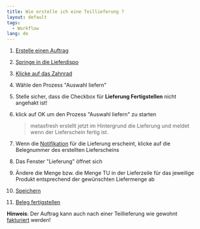 ```yaml
---
title: Wie erstelle ich eine Teillieferung ?  
layout: default
tags:
  - Workflow
lang: de
---
```


1. [Erstelle einen Auftrag](Wie_erstelle_ich_einen_Auftrag)
1. [Springe in die Lieferdispo](Wie_springe_ich_zwischen_Belegen)
1. [Klicke auf das Zahnrad](Wie_starte_ich_Zahnrad_Prozesse)
1. Wähle den Prozess "Auswahl liefern"
1. Stelle sicher, dass die Checkbox für **Lieferung Fertigstellen** nicht angehakt ist!
1. klick auf OK um den Prozess "Auswahl liefern" zu starten

   >metasfresh erstellt jetzt im Hintergrund die Lieferung und meldet wenn der Lieferschein fertig ist.

1. Wenn die [Notifikation](Wie_sieht_eine_Notifikation_aus) für die Lieferung erscheint, klicke auf die Belegnummer des erstellten Lieferscheins
1. Das Fenster "Lieferung" öffnet sich
1. Ändere die Menge bzw. die Menge TU in der Lieferzeile für das jeweilige Produkt entsprechend der gewünschten Liefermenge ab
1. [Speichern](Wie_lege_ich_einen_neuen_datensatz_an)
1. [Beleg fertigstellen](Wie_stelle_ich_einen_Beleg_fertig)

  **Hinweis**: Der Auftrag kann auch nach einer Teillieferung wie gewohnt [fakturiert](Wie_rechne_ich_einen_Auftrag_mit_der_Rechnungsdispo_ab) werden!
